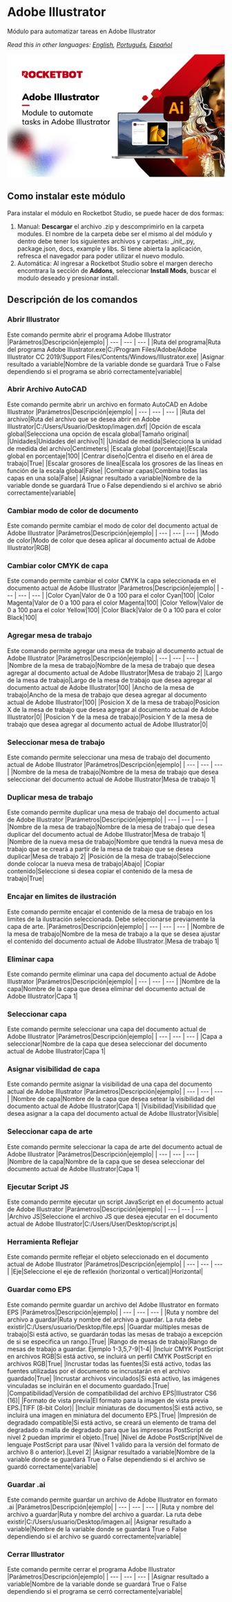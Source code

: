 # Adobe Illustrator
  
Módulo para automatizar tareas en Adobe Illustrator  

*Read this in other languages: [English](Manual_AdobeIllustrator.md), [Português](Manual_AdobeIllustrator.pr.md), [Español](Manual_AdobeIllustrator.es.md)*
  
![banner](imgs/Banner_AdobeIllustrator.jpg)
## Como instalar este módulo
  
Para instalar el módulo en Rocketbot Studio, se puede hacer de dos formas:
1. Manual: __Descargar__ el archivo .zip y descomprimirlo en la carpeta modules. El nombre de la carpeta debe ser el mismo al del módulo y dentro debe tener los siguientes archivos y carpetas: \__init__.py, package.json, docs, example y libs. Si tiene abierta la aplicación, refresca el navegador para poder utilizar el nuevo modulo.
2. Automática: Al ingresar a Rocketbot Studio sobre el margen derecho encontrara la sección de **Addons**, seleccionar **Install Mods**, buscar el modulo deseado y presionar install.  


## Descripción de los comandos

### Abrir Illustrator
  
Este comando permite abrir el programa Adobe Illustrator
|Parámetros|Descripción|ejemplo|
| --- | --- | --- |
|Ruta del programa|Ruta del programa Adobe Illustrator.exe|C:/Program Files/Adobe/Adobe Illustrator CC 2019/Support Files/Contents/Windows/Illustrator.exe|
|Asignar resultado a variable|Nombre de la variable donde se guardará True o False dependiendo si el programa se abrió correctamente|variable|

### Abrir Archivo AutoCAD
  
Este comando permite abrir un archivo en formato AutoCAD en Adobe Illustrator
|Parámetros|Descripción|ejemplo|
| --- | --- | --- |
|Ruta del archivo|Ruta del archivo que se desea abrir en Adobe Illustrator|C:/Users/Usuario/Desktop/imagen.dxf|
|Opción de escala global|Selecciona una opción de escala global|Tamaño original|
|Unidades|Unidades del archivo|1|
|Unidad de medida|Selecciona la unidad de medida del archivo|Centimeters|
|Escala global (porcentaje)|Escala global en porcentaje|100|
|Centrar diseño|Centra el diseño en el área de trabajo|True|
|Escalar grosores de línea|Escala los grosores de las líneas en función de la escala global|False|
|Combinar capas|Combina todas las capas en una sola|False|
|Asignar resultado a variable|Nombre de la variable donde se guardará True o False dependiendo si el archivo se abrió correctamente|variable|

### Cambiar modo de color de documento
  
Este comando permite cambiar el modo de color del documento actual de Adobe Illustrator
|Parámetros|Descripción|ejemplo|
| --- | --- | --- |
|Modo de color|Modo de color que desea aplicar al documento actual de Adobe Illustrator|RGB|

### Cambiar color CMYK de capa
  
Este comando permite cambiar el color CMYK la capa seleccionada en el documento actual de Adobe Illustrator
|Parámetros|Descripción|ejemplo|
| --- | --- | --- |
|Color Cyan|Valor de 0 a 100 para el color Cyan|100|
|Color Magenta|Valor de 0 a 100 para el color Magenta|100|
|Color Yellow|Valor de 0 a 100 para el color Yellow|100|
|Color Black|Valor de 0 a 100 para el color Black|100|

### Agregar mesa de trabajo
  
Este comando permite agregar una mesa de trabajo al documento actual de Adobe Illustrator
|Parámetros|Descripción|ejemplo|
| --- | --- | --- |
|Nombre de la mesa de trabajo|Nombre de la mesa de trabajo que desea agregar al documento actual de Adobe Illustrator|Mesa de trabajo 2|
|Largo de la mesa de trabajo|Largo de la mesa de trabajo que desea agregar al documento actual de Adobe Illustrator|100|
|Ancho de la mesa de trabajo|Ancho de la mesa de trabajo que desea agregar al documento actual de Adobe Illustrator|100|
|Posicion X de la mesa de trabajo|Posicion X de la mesa de trabajo que desea agregar al documento actual de Adobe Illustrator|0|
|Posicion Y de la mesa de trabajo|Posicion Y de la mesa de trabajo que desea agregar al documento actual de Adobe Illustrator|0|

### Seleccionar mesa de trabajo
  
Este comando permite seleccionar una mesa de trabajo del documento actual de Adobe Illustrator
|Parámetros|Descripción|ejemplo|
| --- | --- | --- |
|Nombre de la mesa de trabajo|Nombre de la mesa de trabajo que desea seleccionar del documento actual de Adobe Illustrator|Mesa de trabajo 1|

### Duplicar mesa de trabajo
  
Este comando permite duplicar una mesa de trabajo del documento actual de Adobe Illustrator
|Parámetros|Descripción|ejemplo|
| --- | --- | --- |
|Nombre de la mesa de trabajo|Nombre de la mesa de trabajo que desea duplicar del documento actual de Adobe Illustrator|Mesa de trabajo 1|
|Nombre de la nueva mesa de trabajo|Nombre que tendrá la nueva mesa de trabajo que se creará a partir de la mesa de trabajo que se desea duplicar|Mesa de trabajo 2|
|Posición de la mesa de trabajo|Seleccione donde colocar la nueva mesa de trabajo|Abajo|
|Copiar contenido|Seleccione si desea copiar el contenido de la mesa de trabajo|True|

### Encajar en limites de ilustración
  
Este comando permite encajar el contenido de la mesa de trabajo en los limites de la ilustración seleccionada. Debe seleccionarse previamente la capa de arte.
|Parámetros|Descripción|ejemplo|
| --- | --- | --- |
|Nombre de la mesa de trabajo|Nombre de la mesa de trabajo a la que se desea ajustar el contenido del documento actual de Adobe Illustrator.|Mesa de trabajo 1|

### Eliminar capa
  
Este comando permite eliminar una capa del documento actual de Adobe Illustrator
|Parámetros|Descripción|ejemplo|
| --- | --- | --- |
|Nombre de la capa|Nombre de la capa que desea eliminar del documento actual de Adobe Illustrator|Capa 1|

### Seleccionar capa
  
Este comando permite seleccionar una capa del documento actual de Adobe Illustrator
|Parámetros|Descripción|ejemplo|
| --- | --- | --- |
|Capa a seleccionar|Nombre de la capa que desea seleccionar del documento actual de Adobe Illustrator|Capa 1|

### Asignar visibilidad de capa
  
Este comando permite asignar la visibilidad de una capa del documento actual de Adobe Illustrator
|Parámetros|Descripción|ejemplo|
| --- | --- | --- |
|Nombre de capa|Nombre de la capa que desea setear la visibilidad del documento actual de Adobe Illustrator|Capa 1|
|Visibilidad|Visibilidad que desea asignar a la capa del documento actual de Adobe Illustrator|Visible|

### Seleccionar capa de arte
  
Este comando permite seleccionar la capa de arte del documento actual de Adobe Illustrator
|Parámetros|Descripción|ejemplo|
| --- | --- | --- |
|Nombre de la capa|Nombre de la capa que se desea seleccionar del documento actual de Adobe Illustrator|Capa 1|

### Ejecutar Script JS
  
Este comando permite ejecutar un script JavaScript en el documento actual de Adobe Illustrator
|Parámetros|Descripción|ejemplo|
| --- | --- | --- |
|Archivo JS|Seleccione el archivo JS que desea ejecutar en el documento actual de Adobe Illustrator|C:/Users/User/Desktop/script.js|

### Herramienta Reflejar
  
Este comando permite reflejar el objeto seleccionado en el documento actual de Adobe Illustrator
|Parámetros|Descripción|ejemplo|
| --- | --- | --- |
|Eje|Seleccione el eje de reflexión (horizontal o vertical)|Horizontal|

### Guardar como EPS
  
Este comando permite guardar un archivo del Adobe Illustrator en formato EPS
|Parámetros|Descripción|ejemplo|
| --- | --- | --- |
|Ruta y nombre del archivo a guardar|Ruta y nombre del archivo a guardar. La ruta debe existir|C:/Users/usuario/Desktop/file.eps|
|Guardar múltiples mesas de trabajo|Si está activo, se guardarán todas las mesas de trabajo a excepción de si se especifica un rango.|True|
|Rango de mesas de trabajo|Rango de mesas de trabajo a guardar. Ejemplo 1-3,5,7-9|1-4|
|Incluir CMYK PostScript en archivos RGB|Si está activo, se incluirá un perfil CMYK PostScript en archivos RGB|True|
|Incrustar todas las fuentes|Si está activo, todas las fuentes utilizadas por el documento se incrustarán en el archivo guardado|True|
|Incrustar archivos vinculados|Si está activo, las imágenes vinculadas se incluirán en el documento guardado.|True|
|Compatibilidad|Versión de compatibilidad del archivo EPS|Illustrator CS6 (16)|
|Formato de vista previa|El formato para la imagen de vista previa EPS.|TIFF (8-bit Color)|
|Incluir miniaturas de documentos|Si está activo, se incluirá una imagen en miniatura del documento EPS.|True|
|Impresión de degradado compatible|Si está activo, se creará un elemento de trama del degradado o malla de degradado para que las impresoras PostScript de nivel 2 puedan imprimir el objeto.|True|
|Nivel de Adobe PostScript|Nivel de lenguaje PostScript para usar (Nivel 1 válido para la versión del formato de archivo 8 o anterior).|Level 2|
|Asignar resultado a variable|Nombre de la variable donde se guardará True o False dependiendo si el archivo se guardó correctamente|variable|

### Guardar .ai
  
Este comando permite guardar un archivo de Adobe Illustrator en formato .ai
|Parámetros|Descripción|ejemplo|
| --- | --- | --- |
|Ruta y nombre del archivo a guardar|Ruta y nombre del archivo a guardar. La ruta debe existir|C:/Users/usuario/Desktop/imagen.ai|
|Asignar resultado a variable|Nombre de la variable donde se guardará True o False dependiendo si el archivo se guardó correctamente|variable|

### Cerrar Illustrator
  
Este comando permite cerrar el programa Adobe Illustrator
|Parámetros|Descripción|ejemplo|
| --- | --- | --- |
|Asignar resultado a variable|Nombre de la variable donde se guardará True o False dependiendo si el programa se cerró correctamente|variable|
